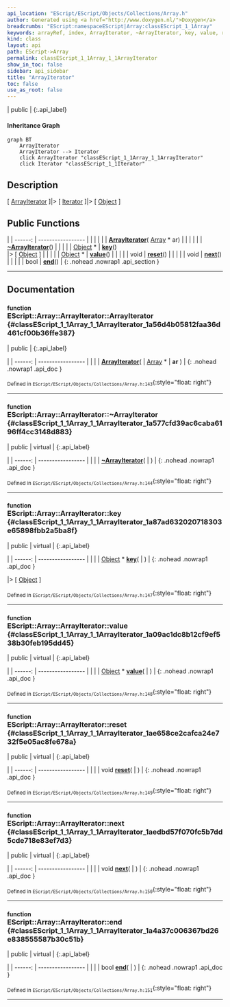 ```yaml
---
api_location: "EScript/EScript/Objects/Collections/Array.h"
author: Generated using <a href="http://www.doxygen.nl/">Doxygen</a>
breadcrumbs: "EScript:namespaceEScript|Array:classEScript_1_1Array"
keywords: arrayRef, index, ArrayIterator, ~ArrayIterator, key, value, reset, next, end
kind: class
layout: api
path: EScript->Array
permalink: classEScript_1_1Array_1_1ArrayIterator
show_in_toc: false
sidebar: api_sidebar
title: "ArrayIterator"
toc: false
use_as_root: false
---
```


| public |
{:.api_label}

#### Inheritance Graph

```mermaid
graph BT
	ArrayIterator
	ArrayIterator --> Iterator
	click ArrayIterator "classEScript_1_1Array_1_1ArrayIterator"
	click Iterator "classEScript_1_1Iterator"
```

## Description

[ [ArrayIterator](classEScript_1_1Array_1_1ArrayIterator) ]|> [ [Iterator](classEScript_1_1Iterator) ]|> [ [Object](classEScript_1_1Object) ]



## Public Functions

|
| ------: | ----------------- |
|  | |
|  | **[ArrayIterator](#classEScript_1_1Array_1_1ArrayIterator_1a56d4b05812faa36d461cf00b36ffe387)**( [Array](classEScript_1_1Array) * ar) |
|  | |
|  | **[~ArrayIterator](#classEScript_1_1Array_1_1ArrayIterator_1a577cfd39ac6caba6196ff4cc3148d883)**() |
|  | |
| [Object](classEScript_1_1Object) * | **[key](#classEScript_1_1Array_1_1ArrayIterator_1a87ad632020718303e65898fbb2a5ba8f)**() <br/> |> [ [Object](classEScript_1_1Object) ] |
|  | |
| [Object](classEScript_1_1Object) * | **[value](#classEScript_1_1Array_1_1ArrayIterator_1a09ac1dc8b12cf9ef538b30feb195dd45)**() |
|  | |
| void | **[reset](#classEScript_1_1Array_1_1ArrayIterator_1ae658ce2cafca24e732f5e05ac8fe678a)**() |
|  | |
| void | **[next](#classEScript_1_1Array_1_1ArrayIterator_1aedbd57f070fc5b7dd5cde718e83ef7d3)**() |
|  | |
| bool | **[end](#classEScript_1_1Array_1_1ArrayIterator_1a4a37c006367bd26e838555587b30c51b)**() |
{: .nohead .nowrap1 .api_section }


-------------------------------------------------------------------

## Documentation

### <small>function</small><br/> EScript::Array::ArrayIterator::ArrayIterator {#classEScript_1_1Array_1_1ArrayIterator_1a56d4b05812faa36d461cf00b36ffe387}

| public |
{:.api_label}

|
| ------: | ----------------- |
|  |
|  **[ArrayIterator](#classEScript_1_1Array_1_1ArrayIterator_1a56d4b05812faa36d461cf00b36ffe387)**( |  [Array](classEScript_1_1Array) * | **ar** ) |
{: .nohead .nowrap1 .api_doc }





<sub>Defined in `EScript/EScript/Objects/Collections/Array.h:143`</sub>{:style="float: right"}

-------------------------------------------------------------------

### <small>function</small><br/> EScript::Array::ArrayIterator::~ArrayIterator {#classEScript_1_1Array_1_1ArrayIterator_1a577cfd39ac6caba6196ff4cc3148d883}

| public | virtual |
{:.api_label}

|
| ------: | ----------------- |
|  |
|  **[~ArrayIterator](#classEScript_1_1Array_1_1ArrayIterator_1a577cfd39ac6caba6196ff4cc3148d883)**( |  ) |
{: .nohead .nowrap1 .api_doc }





<sub>Defined in `EScript/EScript/Objects/Collections/Array.h:144`</sub>{:style="float: right"}

-------------------------------------------------------------------

### <small>function</small><br/> EScript::Array::ArrayIterator::key {#classEScript_1_1Array_1_1ArrayIterator_1a87ad632020718303e65898fbb2a5ba8f}

| public | virtual |
{:.api_label}

|
| ------: | ----------------- |
|  |
| [Object](classEScript_1_1Object) * **[key](#classEScript_1_1Array_1_1ArrayIterator_1a87ad632020718303e65898fbb2a5ba8f)**( |  ) |
{: .nohead .nowrap1 .api_doc }

|> [ [Object](classEScript_1_1Object) ]





<sub>Defined in `EScript/EScript/Objects/Collections/Array.h:147`</sub>{:style="float: right"}

-------------------------------------------------------------------

### <small>function</small><br/> EScript::Array::ArrayIterator::value {#classEScript_1_1Array_1_1ArrayIterator_1a09ac1dc8b12cf9ef538b30feb195dd45}

| public | virtual |
{:.api_label}

|
| ------: | ----------------- |
|  |
| [Object](classEScript_1_1Object) * **[value](#classEScript_1_1Array_1_1ArrayIterator_1a09ac1dc8b12cf9ef538b30feb195dd45)**( |  ) |
{: .nohead .nowrap1 .api_doc }





<sub>Defined in `EScript/EScript/Objects/Collections/Array.h:148`</sub>{:style="float: right"}

-------------------------------------------------------------------

### <small>function</small><br/> EScript::Array::ArrayIterator::reset {#classEScript_1_1Array_1_1ArrayIterator_1ae658ce2cafca24e732f5e05ac8fe678a}

| public | virtual |
{:.api_label}

|
| ------: | ----------------- |
|  |
| void **[reset](#classEScript_1_1Array_1_1ArrayIterator_1ae658ce2cafca24e732f5e05ac8fe678a)**( |  ) |
{: .nohead .nowrap1 .api_doc }





<sub>Defined in `EScript/EScript/Objects/Collections/Array.h:149`</sub>{:style="float: right"}

-------------------------------------------------------------------

### <small>function</small><br/> EScript::Array::ArrayIterator::next {#classEScript_1_1Array_1_1ArrayIterator_1aedbd57f070fc5b7dd5cde718e83ef7d3}

| public | virtual |
{:.api_label}

|
| ------: | ----------------- |
|  |
| void **[next](#classEScript_1_1Array_1_1ArrayIterator_1aedbd57f070fc5b7dd5cde718e83ef7d3)**( |  ) |
{: .nohead .nowrap1 .api_doc }





<sub>Defined in `EScript/EScript/Objects/Collections/Array.h:150`</sub>{:style="float: right"}

-------------------------------------------------------------------

### <small>function</small><br/> EScript::Array::ArrayIterator::end {#classEScript_1_1Array_1_1ArrayIterator_1a4a37c006367bd26e838555587b30c51b}

| public | virtual |
{:.api_label}

|
| ------: | ----------------- |
|  |
| bool **[end](#classEScript_1_1Array_1_1ArrayIterator_1a4a37c006367bd26e838555587b30c51b)**( |  ) |
{: .nohead .nowrap1 .api_doc }





<sub>Defined in `EScript/EScript/Objects/Collections/Array.h:151`</sub>{:style="float: right"}

-------------------------------------------------------------------

